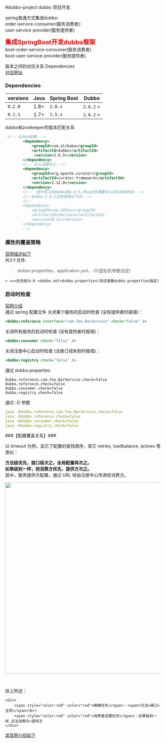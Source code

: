 #dubbo-project
dubbo 项目开发.

spring普通方式集成dubbo:<br>
order-service-consumer(服务消费者):<br>
user-service-provider(服务提供者)<br>


<span  style="font-size:20px;color:red;"><b>集成SpringBoot开发dubbo框架</b></span><br>
boot-order-service-consumer(服务消费者)<br>
boot-user-service-provider(服务提供者)<br>

版本之间的对应关系
Dependencies<br>
[对应网址](https://github.com/apache/incubator-dubbo-spring-boot-project)<br>
### Dependencies

| versions | Java  | Spring Boot | Dubbo      |
| -------- | ----- | ----------- | ---------- |
| `0.2.0`  | 1.8+ | `2.0.x` | `2.6.2` + |
| `0.1.1`  | 1.7+ | `1.5.x` | `2.6.2` + |

dubbo和zookeeper的版本匹配关系

```xml
 <!-- dubbo依赖 -->
        <dependency>
            <groupId>com.alibaba</groupId>
            <artifactId>dubbo</artifactId>
             <version>2.6.5</version>
        </dependency>
        <!-- 引入注册中心 -->
        <dependency>
            <groupId>org.apache.curator</groupId>
            <artifactId>curator-framework</artifactId>
            <version>2.12.0</version>
        </dependency>
        <!--  因为导入的dubbo是2.6.5,所以此处需要导入对应版本的zk -->
        <!--dubbo-2.6.2之前使用以下zk -->
        <!--
        <dependency>
            <groupId>com.101tec</groupId>
            <artifactId>zkclient</artifactId>
            <version>0.11</version>
        </dependency>
        -->
```
### 属性的覆盖策略 ### 
[官网描述如下](http://dubbo.apache.org/zh-cn/docs/user/configuration/properties.html)<br>
共3个文件.
>dubbo.properties、application.yml、-D(虚拟机参数设定)<br>
    
    > ==>优先级为-D >dubbo.xml>dubbo.properties(测试请看dubbo.properties描述)


### 启动时检查 ###
[官网介绍](http://dubbo.apache.org/zh-cn/docs/user/demos/preflight-check.html)<br>
通过 spring 配置文件
关闭某个服务的启动时检查 (没有提供者时报错)：
```xml
<dubbo:reference interface="com.foo.BarService" check="false" />
```
关闭所有服务的启动时检查 (没有提供者时报错)：
```xml
<dubbo:consumer check="false" />
```
关闭注册中心启动时检查 (注册订阅失败时报错)：
```xml
<dubbo:registry check="false" />
```
通过 dubbo.properties
```
dubbo.reference.com.foo.BarService.check=false
dubbo.reference.check=false
dubbo.consumer.check=false
dubbo.registry.check=false
```
通过 -D 参数
```yml
java -Ddubbo.reference.com.foo.BarService.check=false
java -Ddubbo.reference.check=false
java -Ddubbo.consumer.check=false 
java -Ddubbo.registry.check=false
```

###【配置覆盖关系】###

以 timeout 为例，显示了配置的查找顺序，其它 retries, loadbalance, actives 等类似：

**方法级优先，接口级次之，全局配置再次之。**<br>
**如果级别一样，则消费方优先，提供方次之。**<br>
其中，服务提供方配置，通过 URL 经由注册中心传递给消费方。<br>
<div>
    <p align="center">
        <img src="http://dubbo.apache.org/docs/zh-cn/user/sources/images/dubbo-config-override.jpg" width="600" height="620"/>
        <br>
</div><br>

综上所述：

    <div>
        <span style="color:red" color="red">精确优先</span>：<span>方法>接口>全局</span><br>
        <span style="color:red" color="red">消费者设置优先</span>：如果级别一样,方法消费方>提供方
    </div>


[其官网介绍如下](http://dubbo.apache.org/zh-cn/docs/user/configuration/xml.html)
<br>
